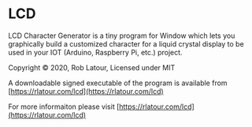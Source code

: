 ﻿# LCD
LCD Character Generator is a tiny program for Window which lets you graphically build a customized character for a liquid crystal display to be used in your IOT (Arduino, Raspberry Pi, etc.) project.

Copyright © 2020, Rob Latour, Licensed under MIT

A downloadable signed executable of the program is available from  [https://rlatour.com/lcd](https://rlatour.com/lcd)

For more informaiton please visit  [https://rlatour.com/lcd](https://rlatour.com/lcd)
